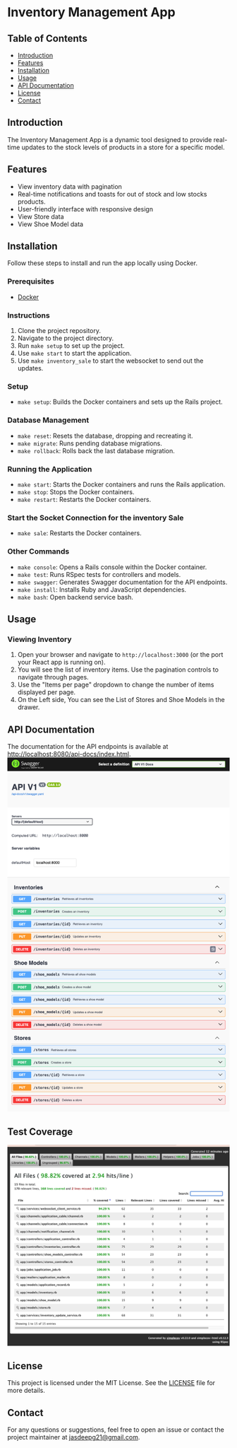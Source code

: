 # Inventory Management App

## Table of Contents

- [Introduction](#introduction)
- [Features](#features)
- [Installation](#installation)
- [Usage](#usage)
- [API Documentation](#api-documentation)
- [License](#license)
- [Contact](#contact)

## Introduction

The Inventory Management App is a dynamic tool designed to provide real-time updates to the stock levels of products in a store for a specific model.

## Features

- View inventory data with pagination
- Real-time notifications and toasts for out of stock and low stocks products.
- User-friendly interface with responsive design
- View Store data
- View Shoe Model data

## Installation

Follow these steps to install and run the app locally using Docker.


### Prerequisites

- [Docker](https://www.docker.com/get-started)

### Instructions

1. Clone the project repository.
2. Navigate to the project directory.
3. Run `make setup` to set up the project.
4. Use `make start` to start the application.
5. Use `make inventory_sale` to start the websocket to send out the updates.

### Setup
  - `make setup`: Builds the Docker containers and sets up the Rails project.

### Database Management
  - `make reset`: Resets the database, dropping and recreating it.
  - `make migrate`: Runs pending database migrations.
  - `make rollback`: Rolls back the last database migration.

### Running the Application
  - `make start`: Starts the Docker containers and runs the Rails application.
  - `make stop`: Stops the Docker containers.
  - `make restart`: Restarts the Docker containers.

### Start the Socket Connection for the inventory Sale
  - `make sale`: Restarts the Docker containers.

### Other Commands
  - `make console`: Opens a Rails console within the Docker container.
  - `make test`: Runs RSpec tests for controllers and models.
  - `make swagger`: Generates Swagger documentation for the API endpoints.
  - `make install`: Installs Ruby and JavaScript dependencies.
  - `make bash`: Open backend service bash.

## Usage

### Viewing Inventory

1. Open your browser and navigate to `http://localhost:3000` (or the port your React app is running on).
2. You will see the list of inventory items. Use the pagination controls to navigate through pages.
3. Use the "Items per page" dropdown to change the number of items displayed per page.
4. On the Left side, You can see the List of Stores and Shoe Models in the drawer.

## API Documentation

The documentation for the API endpoints is available at [http://localhost:8080/api-docs/index.html](http://localhost:8080/api-docs/index.html).
![](https://github.com/jasdeep-dev/ALDO-store/blob/main/Swagger.png)

## Test Coverage

![](https://github.com/jasdeep-dev/ALDO-store/blob/main/SimpleCov.png)

## License

This project is licensed under the MIT License. See the [LICENSE](LICENSE) file for more details.

## Contact

For any questions or suggestions, feel free to open an issue or contact the project maintainer at jasdeepg21@gmail.com.
